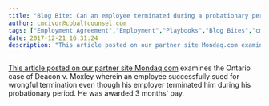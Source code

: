 ```yaml
---
title: "Blog Bite: Can an employee terminated during a probationary period sue for wrongful dismissal?"
author: cmcivor@cobaltcounsel.com
tags: ["Employment Agreement","Employment","Playbooks","Blog Bites","cmcivor"]
date: 2017-12-21 16:31:24
description: "This article posted on our partner site Mondaq.com examines the Ontario case of Deacon v. Moxley wherein an employee successfully sued for wrongful termination even though his employer terminated hi..."
---
```


[This article posted on our partner site Mondaq.com](http://www.mondaq.com/canada/x/248630/employee+rights+labour+relations/Employment+Probationary+Period+Terminations) examines the Ontario case of Deacon v. Moxley wherein an employee successfully sued for wrongful termination even though his employer terminated him during his probationary period. He was awarded 3 months' pay.